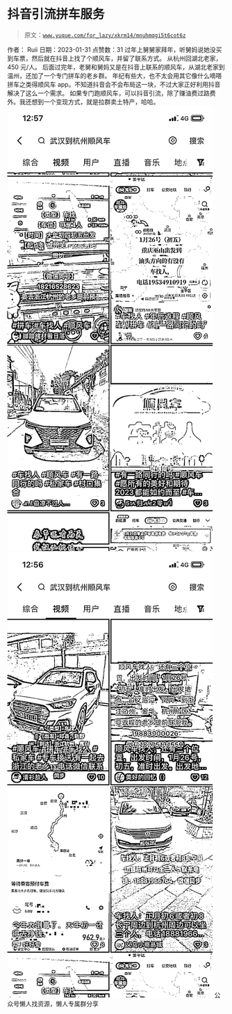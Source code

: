 # 抖音引流拼车服务

> 原文：[`www.yuque.com/for_lazy/xkrm14/mnuhmqgi5t6cot6z`](https://www.yuque.com/for_lazy/xkrm14/mnuhmqgi5t6cot6z)

<ne-p id="udc3c952f" data-lake-id="udc3c952f"><ne-text id="u82b51eaf">作者： Ruii</ne-text></ne-p> <ne-p id="ude055935" data-lake-id="ude055935"><ne-text id="u94f6bde7">日期：2023-01-31</ne-text></ne-p> <ne-p id="u0ebf7a1d" data-lake-id="u0ebf7a1d"><ne-text id="uae6efcbf">点赞数：</ne-text><ne-text id="u341a6e68" ne-bold="true">31</ne-text></ne-p> <ne-hole id="u49ccc865" data-lake-id="u49ccc865"><ne-card data-card-name="hr" data-card-type="block" id="qWsZq" data-event-boundary="card"><ne-p id="uffc1d0cb" data-lake-id="uffc1d0cb"><ne-text id="u393dd773">过年上舅舅家拜年，听舅妈说她没买到车票，然后就在抖音上找了个顺风车，并留了联系方式。 从杭州回湖北老家，450 元/人。</ne-text> <ne-text id="u95583d75">后面过完年，老舅和舅妈又是在抖音上联系的顺风车，从湖北老家到温州，还加了一个专门拼车的老乡群。</ne-text> <ne-text id="u77567430">年纪有些大，也不太会用其它像什么嘀嗒拼车之类得顺风车 app。不知道抖音会不会布局这一块，不过大家正好利用抖音解决了这么一个需求。</ne-text> <ne-text id="ubaeeb993">如果专门跑顺风车，可以抖音引流，除了赚油费过路费外。我还想到一个变现方式，就是拉群卖土特产，哈哈。</ne-text></ne-p> <ne-p id="u27d80bff" data-lake-id="u27d80bff"><ne-card data-card-name="image" data-card-type="inline" id="DH6zX" data-event-boundary="card">![](img/216700ee751cf8b5bcdafb38e3b26d9e.png)</ne-card></ne-p> <ne-p id="u42b715e2" data-lake-id="u42b715e2"><ne-card data-card-name="image" data-card-type="inline" id="If0Ww" data-event-boundary="card">![](img/8453dd284f8870fa9879f75e0088684a.png)</ne-card></ne-p> <ne-hole id="uc10508b9" data-lake-id="uc10508b9"><ne-card data-card-name="hr" data-card-type="block" id="fbOGV" data-event-boundary="card"><ne-p id="ud7cd10cb" data-lake-id="ud7cd10cb"><ne-text id="ucfbbb88e">公众号懒人找资源，懒人专属群分享</ne-text></ne-p></ne-card></ne-hole></ne-card></ne-hole>